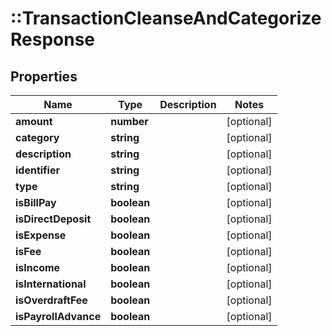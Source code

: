 # ::TransactionCleanseAndCategorizeResponse

## Properties
Name | Type | Description | Notes
------------ | ------------- | ------------- | -------------
**amount** | **number** |  | [optional] 
**category** | **string** |  | [optional] 
**description** | **string** |  | [optional] 
**identifier** | **string** |  | [optional] 
**type** | **string** |  | [optional] 
**isBillPay** | **boolean** |  | [optional] 
**isDirectDeposit** | **boolean** |  | [optional] 
**isExpense** | **boolean** |  | [optional] 
**isFee** | **boolean** |  | [optional] 
**isIncome** | **boolean** |  | [optional] 
**isInternational** | **boolean** |  | [optional] 
**isOverdraftFee** | **boolean** |  | [optional] 
**isPayrollAdvance** | **boolean** |  | [optional] 


